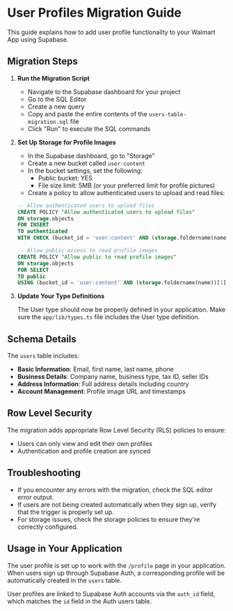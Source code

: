 # User Profiles Migration Guide

This guide explains how to add user profile functionality to your Walmart App using Supabase.

## Migration Steps

1. **Run the Migration Script**

   - Navigate to the Supabase dashboard for your project
   - Go to the SQL Editor
   - Create a new query
   - Copy and paste the entire contents of the `users-table-migration.sql` file
   - Click "Run" to execute the SQL commands

2. **Set Up Storage for Profile Images**

   - In the Supabase dashboard, go to "Storage"
   - Create a new bucket called `user-content`
   - In the bucket settings, set the following:
     - Public bucket: YES
     - File size limit: 5MB (or your preferred limit for profile pictures)
   - Create a policy to allow authenticated users to upload and read files:
     
   ```sql
   -- Allow authenticated users to upload files
   CREATE POLICY "Allow authenticated users to upload files"
   ON storage.objects
   FOR INSERT
   TO authenticated
   WITH CHECK (bucket_id = 'user-content' AND (storage.foldername(name))[1] = 'profile-images');
   
   -- Allow public access to read profile images
   CREATE POLICY "Allow public to read profile images"
   ON storage.objects
   FOR SELECT
   TO public
   USING (bucket_id = 'user-content' AND (storage.foldername(name))[1] = 'profile-images');
   ```

3. **Update Your Type Definitions**
   
   The User type should now be properly defined in your application. Make sure the `app/lib/types.ts` file includes the User type definition.

## Schema Details

The `users` table includes:

- **Basic Information**: Email, first name, last name, phone
- **Business Details**: Company name, business type, tax ID, seller IDs
- **Address Information**: Full address details including country
- **Account Management**: Profile image URL and timestamps

## Row Level Security

The migration adds appropriate Row Level Security (RLS) policies to ensure:

- Users can only view and edit their own profiles
- Authentication and profile creation are synced

## Troubleshooting

- If you encounter any errors with the migration, check the SQL editor error output.
- If users are not being created automatically when they sign up, verify that the trigger is properly set up.
- For storage issues, check the storage policies to ensure they're correctly configured.

## Usage in Your Application

The user profile is set up to work with the `/profile` page in your application. When users sign up through Supabase Auth, a corresponding profile will be automatically created in the `users` table.

User profiles are linked to Supabase Auth accounts via the `auth_id` field, which matches the `id` field in the Auth users table. 